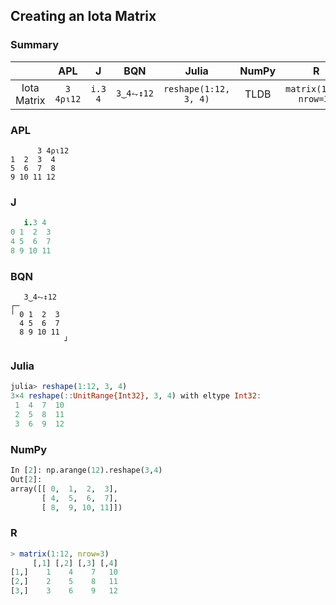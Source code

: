 ## Creating an Iota Matrix

### Summary

||APL|J|BQN|Julia|NumPy|R|
|:-:|:-:|:-:|:-:|:-:|:-:|:-:|
|Iota Matrix|`3 4⍴⍳12`|`i.3 4`|`3‿4⥊↕12`|`reshape(1:12, 3, 4)`|TLDB|`matrix(1:12, nrow=3)`|

### APL
```apl
      3 4⍴⍳12
1  2  3  4
5  6  7  8
9 10 11 12
```

### J
```j
   i.3 4
0 1  2  3
4 5  6  7
8 9 10 11
```

### BQN
```bqn
   3‿4⥊↕12
┌─           
╵ 0 1  2  3  
  4 5  6  7  
  8 9 10 11  
            ┘
```

### Julia
```julia
julia> reshape(1:12, 3, 4)
3×4 reshape(::UnitRange{Int32}, 3, 4) with eltype Int32:
 1  4  7  10
 2  5  8  11
 3  6  9  12
```

### NumPy
```py
In [2]: np.arange(12).reshape(3,4)
Out[2]: 
array([[ 0,  1,  2,  3],
       [ 4,  5,  6,  7],
       [ 8,  9, 10, 11]])
```

### R
```r
> matrix(1:12, nrow=3)
     [,1] [,2] [,3] [,4]
[1,]    1    4    7   10
[2,]    2    5    8   11
[3,]    3    6    9   12
```
